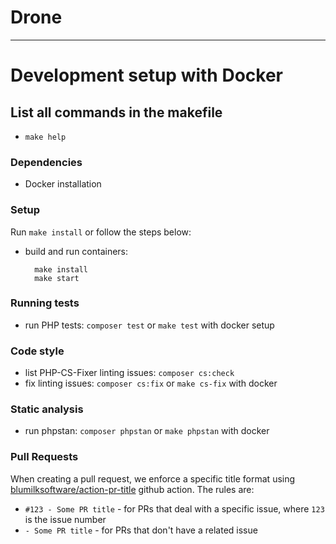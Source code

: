 # Drone

---
# Development setup with Docker

## List all commands in the makefile

- `make help`

### Dependencies

- Docker installation

### Setup

Run `make install` or follow the steps below:

- build and run containers:

        make install
        make start

### Running tests

- run PHP tests: `composer test` or `make test` with docker setup

### Code style

- list PHP-CS-Fixer linting issues: `composer cs:check`
- fix linting issues: `composer cs:fix`  or `make cs-fix` with docker

### Static analysis

- run phpstan: `composer phpstan` or `make phpstan` with docker

### Pull Requests

When creating a pull request, we enforce a specific title format using [blumilksoftware/action-pr-title](https://github.com/blumilksoftware/action-pr-title) github action. The rules are:

- `#123 - Some PR title` - for PRs that deal with a specific issue, where `123` is the issue number
- `- Some PR title` - for PRs that don't have a related issue